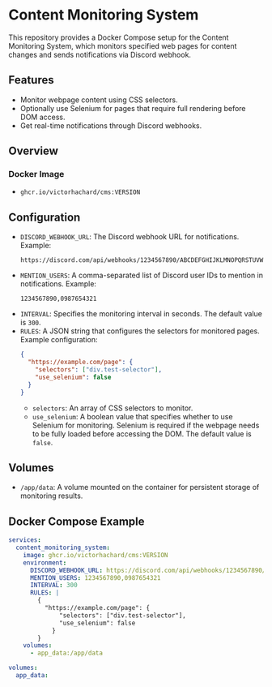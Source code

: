 # Content Monitoring System

This repository provides a Docker Compose setup for the Content Monitoring System, which monitors specified web pages for content changes and sends notifications via Discord webhook.

## Features
- Monitor webpage content using CSS selectors.
- Optionally use Selenium for pages that require full rendering before DOM access.
- Get real-time notifications through Discord webhooks.

## Overview

### Docker Image

  - `ghcr.io/victorhachard/cms:VERSION`

## Configuration

  - `DISCORD_WEBHOOK_URL`: The Discord webhook URL for notifications. Example:
    ```
    https://discord.com/api/webhooks/1234567890/ABCDEFGHIJKLMNOPQRSTUVWXYZ
    ```
  - `MENTION_USERS`: A comma-separated list of Discord user IDs to mention in notifications. Example:
    ```
    1234567890,0987654321
    ```
  - `INTERVAL`: Specifies the monitoring interval in seconds. The default value is `300`.
  - `RULES`: A JSON string that configures the selectors for monitored pages. Example configuration:
    ```json
    {
      "https://example.com/page": {
        "selectors": ["div.test-selector"],
        "use_selenium": false
      }
    }
    ```
    - `selectors`: An array of CSS selectors to monitor.
    - `use_selenium`: A boolean value that specifies whether to use Selenium for monitoring. Selenium is required if the webpage needs to be fully loaded before accessing the DOM. The default value is `false`.

## Volumes

  - `/app/data`: A volume mounted on the container for persistent storage of monitoring results.

## Docker Compose Example

```yaml
services:
  content_monitoring_system:
    image: ghcr.io/victorhachard/cms:VERSION
    environment:
      DISCORD_WEBHOOK_URL: https://discord.com/api/webhooks/1234567890/ABCDEFGHIJKLMNOPQRSTUVWXYZ
      MENTION_USERS: 1234567890,0987654321
      INTERVAL: 300
      RULES: |
        {
          "https://example.com/page": {
              "selectors": ["div.test-selector"],
              "use_selenium": false
            }
        }
    volumes:
      - app_data:/app/data

volumes:
  app_data:
```
